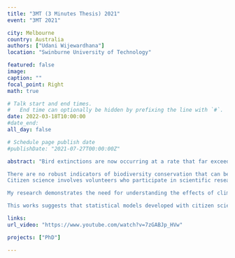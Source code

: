 ```yaml
---
title: "3MT (3 Minutes Thesis) 2021"
event: "3MT 2021"

city: Melbourne
country: Australia
authors: ["Udani Wijewardhana"]
location: "Swinburne University of Technology"

featured: false
image:
caption: ""
focal_point: Right
math: true

# Talk start and end times.
#   End time can optionally be hidden by prefixing the line with `#`.
date: 2022-03-18T10:00:00
#date_end: 
all_day: false

# Schedule page publish date 
#publishDate: "2021-07-27T00:00:00Z"

abstract: "Bird extinctions are now occurring at a rate that far exceeds their speciation rate due to risk factors such as climate change, habitat destruction, overhunting and predation. When a bird species is lost, the benefits it might have afforded are gone forever. Population of many Australian birds are declining mainly because of habitat loss. Australia regularly supports 54 shorebird species and 17 of these species spend their entire life within Australia. We call these local Australian shorebirds including the Hooded Plover, Sooty Oystercatcher, Banded Lapwing and Masked Lapwing. Rapid decline in local shorebird numbers has been observed in the last three decades.

There are no robust indicators of biodiversity conservation that can be used to complement existing national indicators of economic and social health. My research addresses this important issue while developing a novel and reliable measure of persistence to identify threatened bird species worldwide. I hope that my research findings will help to create more effective and efficient responses for conservation of threatened bird species worldwide.
Citizen science involves volunteers who participate in scientific research by collecting data, monitoring sites, and even taking part in the whole process of scientific inquiry. Citizen science can directly contribute to biogeographical knowledge and conservation policies by increasing the number of recorded species in large geographic areas. Citizen becoming a cost-effective alternative for acquiring high-resolution data and information. Therefore, I am using citizen science data for my research.

My research demonstrates the need for understanding the effects of climate and protection of geographical areas on local shorebirds. It also demonstrates the need for understanding the interactions between local shorebirds and predators such as red foxes and cats for conservation purposes. Since researchers are saying that climate change is responsible for a substantial decline in shorebird populations, I have explored the effects of climate for local shorebirds in Australia. I have also explored the effects of protected areas for local shorebirds. These areas are key to biodiversity preservation, achieving good conservation returns.

This works suggests that statistical models developed with citizen science data can be used for monitoring the persistence of local shorebirds and for investigating factors that are impacting these data. This approach also shows some promise for monitoring the recovery of native species during conservation programs."

links:
url_video: "https://www.youtube.com/watch?v=7zGABJp_HVw"

projects: ["PhD"]

---
```

